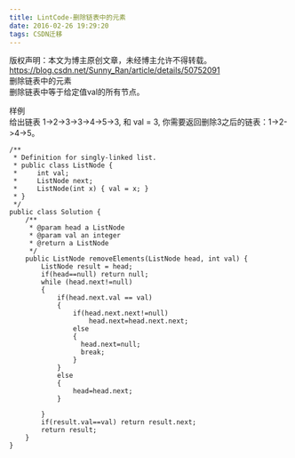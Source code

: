 ```yaml
---
title: LintCode-删除链表中的元素
date: 2016-02-26 19:29:20
tags: CSDN迁移
---
```

 版权声明：本文为博主原创文章，未经博主允许不得转载。 https://blog.csdn.net/Sunny_Ran/article/details/50752091   
  删除链表中的元素   
 删除链表中等于给定值val的所有节点。

 样例   
 给出链表 1->2->3->3->4->5->3, 和 val = 3, 你需要返回删除3之后的链表：1->2->4->5。

 
```
/**
 * Definition for singly-linked list.
 * public class ListNode {
 *     int val;
 *     ListNode next;
 *     ListNode(int x) { val = x; }
 * }
 */
public class Solution {
    /**
     * @param head a ListNode
     * @param val an integer
     * @return a ListNode
     */
    public ListNode removeElements(ListNode head, int val) {
        ListNode result = head;
        if(head==null) return null;
        while (head.next!=null)
        {
            if(head.next.val == val)
            {
                if(head.next.next!=null)
                    head.next=head.next.next;
                else 
                {
                  head.next=null;
                  break;
                }
            }
            else
            {
                head=head.next;
            }

        }
        if(result.val==val) return result.next;
        return result;
    }
}
```
   
  